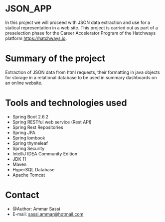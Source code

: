 # JSON_APP
In this project we will proceed with JSON data extraction and use for a statical representation in a web site.
This project is carried out as part of a preselection phase for the Career Accelerator Program of the Hatchways platform https://hatchways.io. 


# Summary of the project
Extraction of JSON data from html requests, their formatting in java objects for storage in a relational database to be used in summary dashboards on an online website. 

# Tools and technologies used  
* Spring Boot 2.6.2
* Spring RESTful web service (Rest API)
* Spring Rest Repositories
* Spring JPA
* Spring lombook
* Spring thymeleaf
* Spring Security
* IntelliJ IDEA Community Edition
* JDK 11
* Maven
* HyperSQL Database
* Apache Tomcat



# Contact
* @Author: Ammar Sassi
* E-mail: sassi.ammar@hotmail.com
